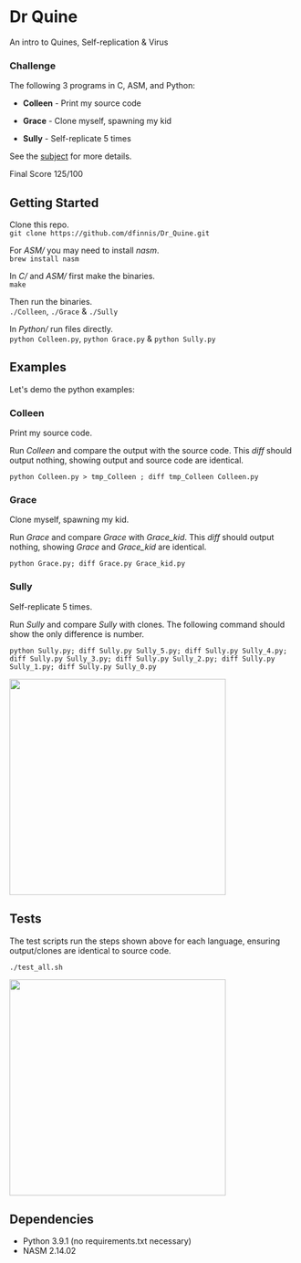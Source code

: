 # Dr Quine

An intro to Quines, Self-replication & Virus


### Challenge

The following 3 programs in C, ASM, and Python:

* **Colleen** - Print my source code

* **Grace** - Clone myself, spawning my kid

* **Sully** - Self-replicate 5 times

See the [subject](https://github.com/dfinnis/Dr_Quine/blob/master/subject.pdf) for more details.

Final Score 125/100


## Getting Started

Clone this repo. <br>
```git clone https://github.com/dfinnis/Dr_Quine.git```

For *ASM/* you may need to install *nasm*. <br>
```brew install nasm```

In *C/* and *ASM/* first make the binaries. <br>
```make```

Then run the binaries. <br>
```./Colleen```, ```./Grace``` & ```./Sully```

In *Python/* run files directly. <br>
```python Colleen.py```, ```python Grace.py``` & ```python Sully.py```


## Examples

Let's demo the python examples:

### Colleen

Print my source code.

Run *Colleen* and compare the output with the source code. This *diff* should output nothing, showing output and source code are identical.

```python Colleen.py > tmp_Colleen ; diff tmp_Colleen Colleen.py```


### Grace

Clone myself, spawning my kid.

Run *Grace* and compare *Grace* with *Grace_kid*. This *diff* should output nothing, showing *Grace* and *Grace_kid* are identical.

```python Grace.py; diff Grace.py Grace_kid.py```


### Sully

Self-replicate 5 times.

Run *Sully* and compare *Sully* with clones. The following command should show the only difference is number.

```python Sully.py; diff Sully.py Sully_5.py; diff Sully.py Sully_4.py; diff Sully.py Sully_3.py; diff Sully.py Sully_2.py; diff Sully.py Sully_1.py; diff Sully.py Sully_0.py```

<img src="https://github.com/dfinnis/Dr_Quine/blob/master/img/sully.png" width="379">


## Tests

The test scripts run the steps shown above for each language, ensuring output/clones are identical to source code.

```./test_all.sh```

<img src="https://github.com/dfinnis/Dr_Quine/blob/master/img/tests.png" width="379">


## Dependencies

* Python 3.9.1 (no requirements.txt necessary)
* NASM 2.14.02
